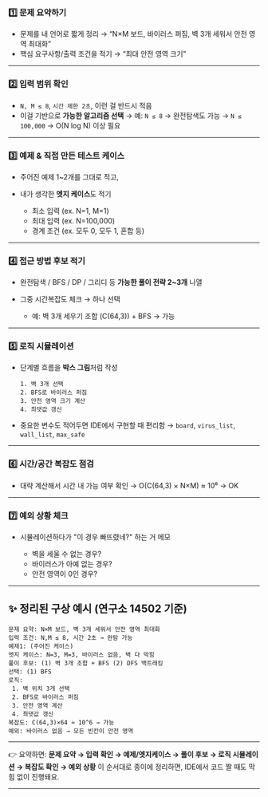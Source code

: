 ### 1️⃣ 문제 요약하기

- 문제를 내 언어로 짧게 정리
  → “N×M 보드, 바이러스 퍼짐, 벽 3개 세워서 안전 영역 최대화”
- 핵심 요구사항/출력 조건을 적기
  → “최대 안전 영역 크기”

---

### 2️⃣ 입력 범위 확인

- `N, M ≤ 8`, `시간 제한 2초`, 이런 걸 반드시 적음
- 이걸 기반으로 **가능한 알고리즘 선택**
  → 예: `N ≤ 8` → 완전탐색도 가능
  → `N ≤ 100,000` → O(N log N) 이상 필요

---

### 3️⃣ 예제 & 직접 만든 테스트 케이스

- 주어진 예제 1\~2개를 그대로 적고,
- 내가 생각한 **엣지 케이스**도 적기

  - 최소 입력 (ex. N=1, M=1)
  - 최대 입력 (ex. N=100,000)
  - 경계 조건 (ex. 모두 0, 모두 1, 혼합 등)

---

### 4️⃣ 접근 방법 후보 적기

- 완전탐색 / BFS / DP / 그리디 등 **가능한 풀이 전략 2\~3개** 나열
- 그중 시간복잡도 체크 → 하나 선택

  - 예: 벽 3개 세우기 조합 (C(64,3)) + BFS → 가능

---

### 5️⃣ 로직 시뮬레이션

- 단계별 흐름을 **박스 그림**처럼 작성

  ```
  1. 벽 3개 선택
  2. BFS로 바이러스 퍼짐
  3. 안전 영역 크기 계산
  4. 최댓값 갱신
  ```

- 중요한 변수도 적어두면 IDE에서 구현할 때 편리함
  → `board`, `virus_list`, `wall_list`, `max_safe`

---

### 6️⃣ 시간/공간 복잡도 점검

- 대략 계산해서 시간 내 가능 여부 확인
  → O(C(64,3) × N×M) ≈ 10⁶ → OK

---

### 7️⃣ 예외 상황 체크

- 시뮬레이션하다가 "이 경우 빠뜨렸네?" 하는 거 메모

  - 벽을 세울 수 없는 경우?
  - 바이러스가 아예 없는 경우?
  - 안전 영역이 0인 경우?

---

## ✨ 정리된 구상 예시 (연구소 14502 기준)

```
문제 요약: N×M 보드, 벽 3개 세워서 안전 영역 최대화
입력 조건: N,M ≤ 8, 시간 2초 → 완탐 가능
예제1: (주어진 케이스)
엣지 케이스: N=3, M=3, 바이러스 없음, 벽 다 막힘
풀이 후보: (1) 벽 3개 조합 + BFS (2) DFS 백트래킹
선택: (1) BFS
로직:
 1. 벽 위치 3개 선택
 2. BFS로 바이러스 퍼짐
 3. 안전 영역 계산
 4. 최댓값 갱신
복잡도: C(64,3)×64 ≈ 10^6 → 가능
예외: 바이러스 없음 → 모든 빈칸이 안전 영역
```

---

👉 요약하면:
**문제 요약 → 입력 확인 → 예제/엣지케이스 → 풀이 후보 → 로직 시뮬레이션 → 복잡도 확인 → 예외 상황**
이 순서대로 종이에 정리하면, IDE에서 코드 짤 때도 막힘 없이 진행돼요.

---

